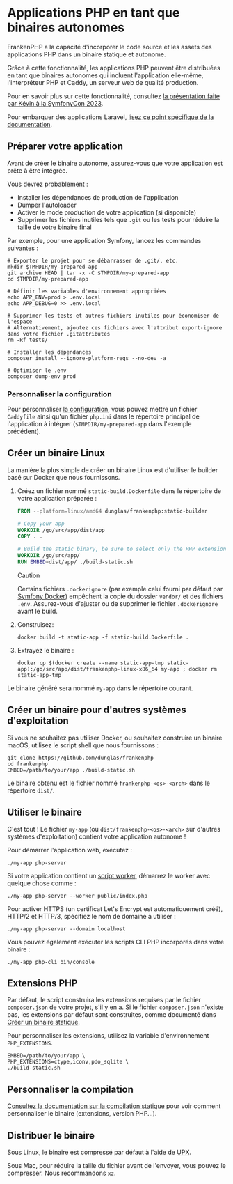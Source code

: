 # Applications PHP en tant que binaires autonomes

FrankenPHP a la capacité d'incorporer le code source et les assets des applications PHP dans un binaire statique et autonome.

Grâce à cette fonctionnalité, les applications PHP peuvent être distribuées en tant que binaires autonomes qui incluent l'application elle-même, l'interpréteur PHP et Caddy, un serveur web de qualité production.

Pour en savoir plus sur cette fonctionnalité, consultez [la présentation faite par Kévin à la SymfonyCon 2023](https://dunglas.dev/2023/12/php-and-symfony-apps-as-standalone-binaries/).

Pour embarquer des applications Laravel, [lisez ce point spécifique de la documentation](laravel.md#les-applications-laravel-en-tant-que-binaires-autonomes).

## Préparer votre application

Avant de créer le binaire autonome, assurez-vous que votre application est prête à être intégrée.

Vous devrez probablement :

* Installer les dépendances de production de l'application
* Dumper l'autoloader
* Activer le mode production de votre application (si disponible)
* Supprimer les fichiers inutiles tels que `.git` ou les tests pour réduire la taille de votre binaire final

Par exemple, pour une application Symfony, lancez les commandes suivantes :

```console
# Exporter le projet pour se débarrasser de .git/, etc.
mkdir $TMPDIR/my-prepared-app
git archive HEAD | tar -x -C $TMPDIR/my-prepared-app
cd $TMPDIR/my-prepared-app

# Définir les variables d'environnement appropriées
echo APP_ENV=prod > .env.local
echo APP_DEBUG=0 >> .env.local

# Supprimer les tests et autres fichiers inutiles pour économiser de l'espace
# Alternativement, ajoutez ces fichiers avec l'attribut export-ignore dans votre fichier .gitattributes
rm -Rf tests/

# Installer les dépendances
composer install --ignore-platform-reqs --no-dev -a

# Optimiser le .env
composer dump-env prod
```

### Personnaliser la configuration

Pour personnaliser [la configuration](config.md),
vous pouvez mettre un fichier `Caddyfile` ainsi qu'un fichier `php.ini`
dans le répertoire principal de l'application à intégrer
(`$TMPDIR/my-prepared-app` dans l'exemple précédent).

## Créer un binaire Linux

La manière la plus simple de créer un binaire Linux est d'utiliser le builder basé sur Docker que nous fournissons.

1. Créez un fichier nommé `static-build.Dockerfile` dans le répertoire de votre application préparée :

    ```dockerfile
    FROM --platform=linux/amd64 dunglas/frankenphp:static-builder

    # Copy your app
    WORKDIR /go/src/app/dist/app
    COPY . .

    # Build the static binary, be sure to select only the PHP extensions you want
    WORKDIR /go/src/app/
    RUN EMBED=dist/app/ ./build-static.sh
    ```

    > [!CAUTION]
    >
    > Certains fichiers `.dockerignore` (par exemple celui fourni par défaut par [Symfony Docker](https://github.com/dunglas/symfony-docker/blob/main/.dockerignore))
    > empêchent la copie du dossier `vendor/` et des fichiers `.env`. Assurez-vous d'ajuster ou de supprimer le fichier `.dockerignore` avant le build.

2. Construisez:

    ```console
    docker build -t static-app -f static-build.Dockerfile .
    ```

3. Extrayez le binaire :

    ```console
    docker cp $(docker create --name static-app-tmp static-app):/go/src/app/dist/frankenphp-linux-x86_64 my-app ; docker rm static-app-tmp
    ```

Le binaire généré sera nommé `my-app` dans le répertoire courant.

## Créer un binaire pour d'autres systèmes d'exploitation

Si vous ne souhaitez pas utiliser Docker, ou souhaitez construire un binaire macOS, utilisez le script shell que nous fournissons :

```console
git clone https://github.com/dunglas/frankenphp
cd frankenphp
EMBED=/path/to/your/app ./build-static.sh
```

Le binaire obtenu est le fichier nommé `frankenphp-<os>-<arch>` dans le répertoire `dist/`.

## Utiliser le binaire

C'est tout ! Le fichier `my-app` (ou `dist/frankenphp-<os>-<arch>` sur d'autres systèmes d'exploitation) contient votre application autonome !

Pour démarrer l'application web, exécutez :

```console
./my-app php-server
```

Si votre application contient un [script worker](worker.md), démarrez le worker avec quelque chose comme :

```console
./my-app php-server --worker public/index.php
```

Pour activer HTTPS (un certificat Let's Encrypt est automatiquement créé), HTTP/2 et HTTP/3, spécifiez le nom de domaine à utiliser :

```console
./my-app php-server --domain localhost
```

Vous pouvez également exécuter les scripts CLI PHP incorporés dans votre binaire :

```console
./my-app php-cli bin/console
```

## Extensions PHP

Par défaut, le script construira les extensions requises par le fichier `composer.json` de votre projet, s'il y en a.
Si le fichier `composer.json` n'existe pas, les extensions par défaut sont construites, comme documenté dans [Créer un binaire statique](static.md).

Pour personnaliser les extensions, utilisez la variable d'environnement `PHP_EXTENSIONS`.

```console
EMBED=/path/to/your/app \
PHP_EXTENSIONS=ctype,iconv,pdo_sqlite \
./build-static.sh
```

## Personnaliser la compilation

[Consultez la documentation sur la compilation statique](static.md) pour voir comment personnaliser le binaire (extensions, version PHP...).

## Distribuer le binaire

Sous Linux, le binaire est compressé par défaut à l'aide de [UPX](https://upx.github.io).

Sous Mac, pour réduire la taille du fichier avant de l'envoyer, vous pouvez le compresser.
Nous recommandons `xz`.
